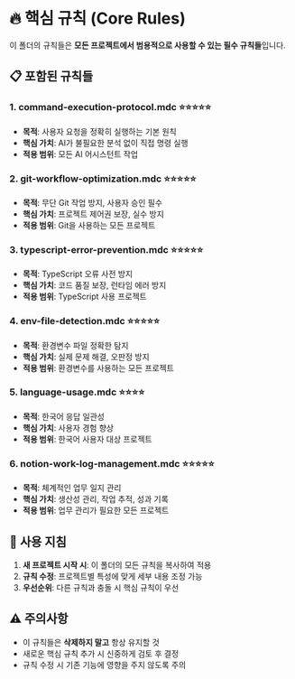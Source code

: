 # 🔥 핵심 규칙 (Core Rules)

이 폴더의 규칙들은 **모든 프로젝트에서 범용적으로 사용할 수 있는 필수 규칙들**입니다.

## 📋 포함된 규칙들

### 1. **command-execution-protocol.mdc** ⭐⭐⭐⭐⭐
- **목적**: 사용자 요청을 정확히 실행하는 기본 원칙
- **핵심 가치**: AI가 불필요한 분석 없이 직접 명령 실행
- **적용 범위**: 모든 AI 어시스턴트 작업

### 2. **git-workflow-optimization.mdc** ⭐⭐⭐⭐⭐
- **목적**: 무단 Git 작업 방지, 사용자 승인 필수
- **핵심 가치**: 프로젝트 제어권 보장, 실수 방지
- **적용 범위**: Git을 사용하는 모든 프로젝트

### 3. **typescript-error-prevention.mdc** ⭐⭐⭐⭐⭐
- **목적**: TypeScript 오류 사전 방지
- **핵심 가치**: 코드 품질 보장, 런타임 에러 방지
- **적용 범위**: TypeScript 사용 프로젝트

### 4. **env-file-detection.mdc** ⭐⭐⭐⭐⭐
- **목적**: 환경변수 파일 정확한 탐지
- **핵심 가치**: 실제 문제 해결, 오판정 방지
- **적용 범위**: 환경변수를 사용하는 모든 프로젝트

### 5. **language-usage.mdc** ⭐⭐⭐⭐
- **목적**: 한국어 응답 일관성
- **핵심 가치**: 사용자 경험 향상
- **적용 범위**: 한국어 사용자 대상 프로젝트

### 6. **notion-work-log-management.mdc** ⭐⭐⭐⭐⭐
- **목적**: 체계적인 업무 일지 관리
- **핵심 가치**: 생산성 관리, 작업 추적, 성과 기록
- **적용 범위**: 업무 관리가 필요한 모든 프로젝트

## 🎯 사용 지침

1. **새 프로젝트 시작 시**: 이 폴더의 모든 규칙을 복사하여 적용
2. **규칙 수정**: 프로젝트별 특성에 맞게 세부 내용 조정 가능
3. **우선순위**: 다른 규칙과 충돌 시 핵심 규칙이 우선

## ⚠️ 주의사항

- 이 규칙들은 **삭제하지 말고** 항상 유지할 것
- 새로운 핵심 규칙 추가 시 신중하게 검토 후 결정
- 규칙 수정 시 기존 기능에 영향을 주지 않도록 주의 